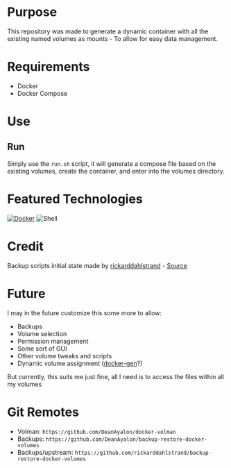 # Purpose
This repository was made to generate a dynamic container with all the existing named volumes as mounts - To allow for easy data management.

# Requirements
- Docker
- Docker Compose

# Use
## Run
Simply use the `run.sh` script, it will generate a compose file based on the existing volumes, create the container, and enter into the volumes directory.

# Featured Technologies
[![Docker](https://img.shields.io/badge/docker-%230db7ed.svg?style=for-the-badge&logo=docker&logoColor=white)](https://github.com/DeanAyalon/verdaccio/pkgs/container/verdaccio)
![Shell](https://img.shields.io/badge/shell-%23121011.svg?style=for-the-badge&logo=gnu-bash&logoColor=white)

# Credit
Backup scripts initial state made by [rickarddahlstrand](https://github.com/rickarddahlstrand) - [Source](https://github.com/rickarddahlstrand/backup-restore-docker-volumes)

# Future
I may in the future customize this some more to allow:
- Backups
- Volume selection 
- Permission management
- Some sort of GUI
- Other volume tweaks and scripts
- Dynamic volume assignment ([docker-gen](https://github.com/nginx-proxy/docker-gen)?)

But currently, this suits me just fine, all I need is to access the files within all my volumes

# Git Remotes
- Volman: `https://github.com/DeanAyalon/docker-volman`
- Backups: `https://github.com/DeanAyalon/backup-restore-docker-volumes`
- Backups/upstream: `https://github.com/rickarddahlstrand/backup-restore-docker-volumes`
